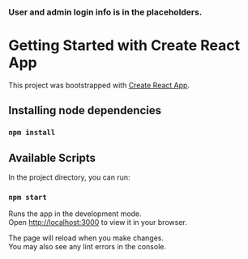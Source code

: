 ### User and admin login info is in the placeholders.

# Getting Started with Create React App

This project was bootstrapped with [Create React App](https://github.com/facebook/create-react-app).

## Installing node dependencies

### `npm install`

## Available Scripts

In the project directory, you can run:

### `npm start`

Runs the app in the development mode.\
Open [http://localhost:3000](http://localhost:3000) to view it in your browser.

The page will reload when you make changes.\
You may also see any lint errors in the console.
